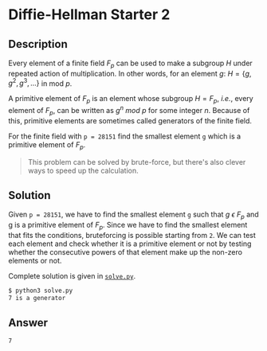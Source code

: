 # Diffie-Hellman Starter 2

## Description

Every element of a finite field $F_p$ can be used to make a subgroup $H$ under repeated action of multiplication. In other words, for an element $g:\ H = \{g, g^2, g^3, ...\}$ in mod $p$.  

A primitive element of $F_p$ is an element whose subgroup $H = F_p$, *i.e.*, every element of $F_p$, can be written as $g^n\ mod\ p$ for some integer $n$. Because of this, primitive elements are sometimes called generators of the finite field.  

For the finite field with `p = 28151` find the smallest element `g` which is a primitive element of $F_p$.  

> This problem can be solved by brute-force, but there's also clever ways to speed up the calculation.

## Solution

Given `p = 28151`, we have to find the smallest element `g` such that $g\ \epsilon\ F_p$ and g is a primitive element of $F_p$. Since we have to find the smallest element that fits the conditions, bruteforcing is possible starting from `2`. We can test each element and check whether it is a primitive element or not by testing whether the consecutive powers of that element make up the non-zero elements or not.

Complete solution is given in [`solve.py`](./solve.py).

```bash
$ python3 solve.py 
7 is a generator
```

## Answer

`7`
